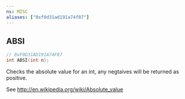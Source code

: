 ```yaml
---
ns: MISC
aliases: ["0xf0d31ad191a74f87"]
---
```

## ABSI

```c
// 0xF0D31AD191A74F87
int ABSI(int n);
```

Checks the absolute value for an int, any negtaives will be returned as positive.

See http://en.wikipedia.org/wiki/Absolute_value


